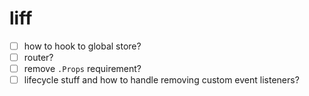 # liff

- [ ] how to hook to global store?
- [ ] router?
- [ ] remove `.Props` requirement?
- [ ] lifecycle stuff and how to handle removing custom event listeners?
